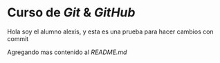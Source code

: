 # Curso de _Git_ & _GitHub_

Hola soy el alumno alexis, y esta es una prueba para hacer cambios con commit

Agregando mas contenido al _README.md_